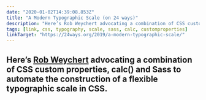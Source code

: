 ```yaml
---
date: "2020-01-02T14:39:08.853Z"
title: "A Modern Typographic Scale (on 24 ways)"
description: "Here’s Rob Weychert advocating a combination of CSS custom properties, calc() and Sass to automate the construction of a flexible typographic scale in CSS."
tags: [link, css, typography, scale, sass, calc, customproperties]
linkTarget: "https://24ways.org/2019/a-modern-typographic-scale/"
---
```

Here’s [Rob Weychert](https://robweychert.com/) advocating a combination of CSS custom properties, calc() and Sass to automate the construction of a flexible typographic scale in CSS.
---
